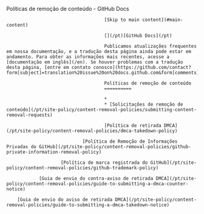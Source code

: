 Políticas de remoção de conteúdo - GitHub Docs

                                        [Skip to main content](#main-content)

                                        [](/pt)[GitHub Docs](/pt)

                                        Publicamos atualizações frequentes em nossa documentação, e a tradução desta página ainda pode estar em andamento. Para obter as informações mais recentes, acesse a [documentação em inglês](/en). Se houver problemas com a tradução desta página, [entre em contato conosco](https://github.com/contact?form[subject]=translation%20issue%20on%20docs.github.com&form[comments]=).

                                        Políticas de remoção de conteúdo
                                        ==========

                                        *
                                        * [Solicitações de remoção de conteúdo](/pt/site-policy/content-removal-policies/submitting-content-removal-requests)

                                        [Política de retirada DMCA](/pt/site-policy/content-removal-policies/dmca-takedown-policy)

                                [Política de Remoção de Informações Privadas do GitHub](/pt/site-policy/content-removal-policies/github-private-information-removal-policy)

                        [Política de marca registrada do GitHub](/pt/site-policy/content-removal-policies/github-trademark-policy)

                [Guia de envio do contra-aviso de retirada DMCA](/pt/site-policy/content-removal-policies/guide-to-submitting-a-dmca-counter-notice)

        [Guia de envio do aviso de retirada DMCA](/pt/site-policy/content-removal-policies/guide-to-submitting-a-dmca-takedown-notice)

